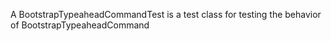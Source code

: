 A BootstrapTypeaheadCommandTest is a test class for testing the behavior of BootstrapTypeaheadCommand